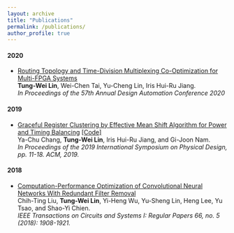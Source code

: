 ```yaml
---
layout: archive
title: "Publications"
permalink: /publications/
author_profile: true
---
```


#### 2020 
- [Routing Topology and Time-Division Multiplexing Co-Optimization for Multi-FPGA Systems](https://waynelin567.github.io/files/FPGA_TDM.pdf)    
**Tung-Wei Lin**, Wei-Chen Tai, Yu-Cheng Lin, Iris Hui-Ru Jiang.   
*In Proceedings of the 57th Annual Design Automation Conference 2020*

#### 2019
- [Graceful Register Clustering by Effective Mean Shift Algorithm for Power and Timing Balancing](https://waynelin567.github.io/files/meanshift.pdf) [[Code]](https://waynelin567.github.io/softwares/)     
Ya-Chu Chang, **Tung-Wei Lin**, Iris Hui-Ru Jiang, and Gi-Joon Nam.   
*In Proceedings of the 2019 International Symposium on Physical Design, pp. 11-18. ACM, 2019.*   

#### 2018   
- [Computation-Performance Optimization of Convolutional Neural Networks With Redundant Filter Removal](https://waynelin567.github.io/files/CPO.pdf)    
Chih-Ting Liu, **Tung-Wei Lin**, Yi-Heng Wu, Yu-Sheng Lin, Heng Lee, Yu Tsao, and Shao-Yi Chien.    
*IEEE Transactions on Circuits and Systems I: Regular Papers 66, no. 5 (2018): 1908-1921.*

